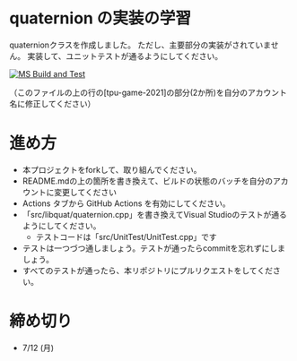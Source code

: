 # quaternion の実装の学習

quaternionクラスを作成しました。
ただし、主要部分の実装がされていません。
実装して、ユニットテストが通るようにしてください。

[![MS Build and Test](https://github.com/Tamoha01181122/quaternion_study/actions/workflows/MsBuildAndTest.yml/badge.svg)](https://github.com/Tamoha01181122/quaternion_study/actions/workflows/MsBuildAndTest.yml)

（このファイルの上の行の[tpu-game-2021]の部分(2か所)を自分のアカウント名に修正してください）

# 進め方
* 本プロジェクトをforkして、取り組んでください。
* README.mdの上の箇所を書き換えて、ビルドの状態のバッチを自分のアカウントに変更してください
* Actions タブから GitHub Actions を有効にしてください。
* 「src/libquat/quaternion.cpp」を書き換えてVisual Studioのテストが通るようにしてください。
  * テストコードは「src/UnitTest/UnitTest.cpp」です
* テストは一つづつ通しましょう。テストが通ったらcommitを忘れずにしましょう。
* すべてのテストが通ったら、本リポジトリにプルリクエストをしてください。

# 締め切り
* 7/12 (月)
